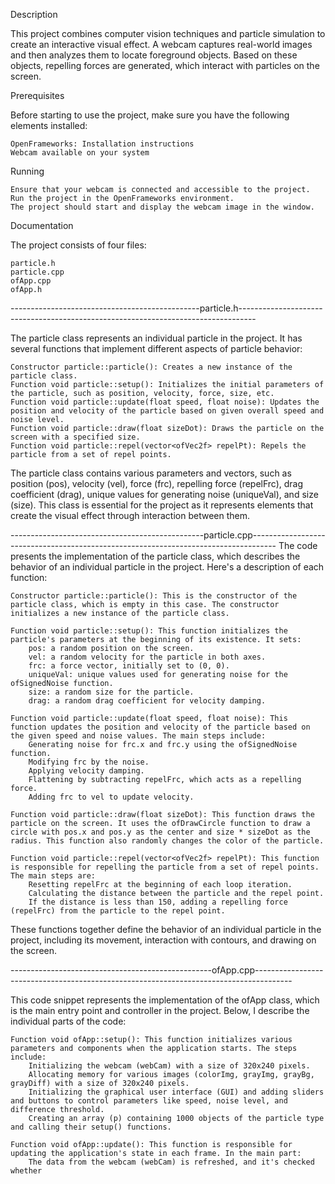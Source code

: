 Description

This project combines computer vision techniques and particle simulation to create an interactive visual effect. A webcam captures real-world images and then analyzes them to locate foreground objects. Based on these objects, repelling forces are generated, which interact with particles on the screen.

Prerequisites

Before starting to use the project, make sure you have the following elements installed:

    OpenFrameworks: Installation instructions
    Webcam available on your system

Running

    Ensure that your webcam is connected and accessible to the project.
    Run the project in the OpenFrameworks environment.
    The project should start and display the webcam image in the window.

Documentation

The project consists of four files:

    particle.h
    particle.cpp
    ofApp.cpp
    ofApp.h

-----------------------------------------------particle.h----------------------------------------------------------------------------------

The particle class represents an individual particle in the project. It has several functions that implement different aspects of particle behavior:

    Constructor particle::particle(): Creates a new instance of the particle class.
    Function void particle::setup(): Initializes the initial parameters of the particle, such as position, velocity, force, size, etc.
    Function void particle::update(float speed, float noise): Updates the position and velocity of the particle based on given overall speed and noise level.
    Function void particle::draw(float sizeDot): Draws the particle on the screen with a specified size.
    Function void particle::repel(vector<ofVec2f> repelPt): Repels the particle from a set of repel points.

The particle class contains various parameters and vectors, such as position (pos), velocity (vel), force (frc), repelling force (repelFrc), drag coefficient (drag), unique values for generating noise (uniqueVal), and size (size). This class is essential for the project as it represents elements that create the visual effect through interaction between them.

------------------------------------------------particle.cpp------------------------------------------------------------------------------------
The code presents the implementation of the particle class, which describes the behavior of an individual particle in the project. Here's a description of each function:

    Constructor particle::particle(): This is the constructor of the particle class, which is empty in this case. The constructor initializes a new instance of the particle class.

    Function void particle::setup(): This function initializes the particle's parameters at the beginning of its existence. It sets:
        pos: a random position on the screen.
        vel: a random velocity for the particle in both axes.
        frc: a force vector, initially set to (0, 0).
        uniqueVal: unique values used for generating noise for the ofSignedNoise function.
        size: a random size for the particle.
        drag: a random drag coefficient for velocity damping.

    Function void particle::update(float speed, float noise): This function updates the position and velocity of the particle based on the given speed and noise values. The main steps include:
        Generating noise for frc.x and frc.y using the ofSignedNoise function.
        Modifying frc by the noise.
        Applying velocity damping.
        Flattening by subtracting repelFrc, which acts as a repelling force.
        Adding frc to vel to update velocity.

    Function void particle::draw(float sizeDot): This function draws the particle on the screen. It uses the ofDrawCircle function to draw a circle with pos.x and pos.y as the center and size * sizeDot as the radius. This function also randomly changes the color of the particle.

    Function void particle::repel(vector<ofVec2f> repelPt): This function is responsible for repelling the particle from a set of repel points. The main steps are:
        Resetting repelFrc at the beginning of each loop iteration.
        Calculating the distance between the particle and the repel point.
        If the distance is less than 150, adding a repelling force (repelFrc) from the particle to the repel point.

These functions together define the behavior of an individual particle in the project, including its movement, interaction with contours, and drawing on the screen.

--------------------------------------------------ofApp.cpp---------------------------------------------------------------------------------------

This code snippet represents the implementation of the ofApp class, which is the main entry point and controller in the project. Below, I describe the individual parts of the code:

    Function void ofApp::setup(): This function initializes various parameters and components when the application starts. The steps include:
        Initializing the webcam (webCam) with a size of 320x240 pixels.
        Allocating memory for various images (colorImg, grayImg, grayBg, grayDiff) with a size of 320x240 pixels.
        Initializing the graphical user interface (GUI) and adding sliders and buttons to control parameters like speed, noise level, and difference threshold.
        Creating an array (p) containing 1000 objects of the particle type and calling their setup() functions.

    Function void ofApp::update(): This function is responsible for updating the application's state in each frame. In the main part:
        The data from the webcam (webCam) is refreshed, and it's checked whether
